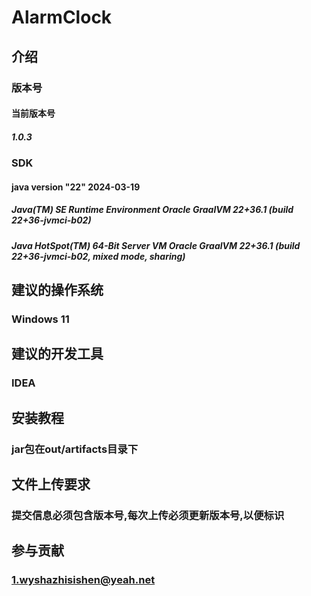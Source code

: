 # AlarmClock

## 介绍

### 版本号

#### 当前版本号

##### 1.0.3

### SDK

#### java version "22" 2024-03-19

##### Java(TM) SE Runtime Environment Oracle GraalVM 22+36.1 (build 22+36-jvmci-b02)
##### Java HotSpot(TM) 64-Bit Server VM Oracle GraalVM 22+36.1 (build 22+36-jvmci-b02, mixed mode, sharing)

## 建议的操作系统

### Windows 11

## 建议的开发工具

### IDEA

## 安装教程

### jar包在out/artifacts目录下

## 文件上传要求

### 提交信息必须包含版本号,每次上传必须更新版本号,以便标识

## 参与贡献

### 1.wyshazhisishen@yeah.net